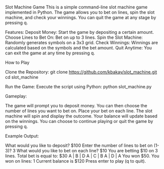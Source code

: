 Slot Machine Game
This is a simple command-line slot machine game implemented in Python. The game allows you to bet on lines, spin the slot machine, and check your winnings. You can quit the game at any stage by pressing q.

Features:
Deposit Money: Start the game by depositing a certain amount.
Choose Lines to Bet On: Bet on up to 3 lines.
Spin the Slot Machine: Randomly generates symbols on a 3x3 grid.
Check Winnings: Winnings are calculated based on the symbols and the bet amount.
Quit Anytime: You can exit the game at any time by pressing q.

How to Play

Clone the Repository:
git clone https://github.com/kbakay/slot_machine.git
cd slot_machine

Run the Game: Execute the script using Python:
python slot_machine.py

Gameplay:

The game will prompt you to deposit money.
You can then choose the number of lines you want to bet on.
Place your bet on each line.
The slot machine will spin and display the outcome.
Your balance will update based on the winnings.
You can choose to continue playing or quit the game by pressing q.

Example Output:

What would you like to deposit? $100
Enter the number of lines to bet on (1-3)? 3
What would you like to bet on each line? $10
You are betting $10 on 3 lines. Total bet is equal to: $30
A | B | D
A | C | B
A | D | A
You won $50.
You won on lines: 1
Current balance is $120
Press enter to play (q to quit).
